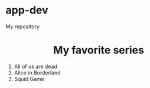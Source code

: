 # app-dev
My repository
<html>
  <head>
  </head>
  <body>
    <center><h1> My favorite series</h1></center>
   <Ol>
    <li> All of us are dead </li>
    <li> Alice in Borderland </li>
    <li>  Squid Game </li>
     </ol>
  </html>
